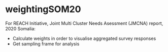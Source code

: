 # weightingSOM20
For REACH Initiative, Joint Multi Cluster Needs Asessment (JMCNA) report, 2020 Somalia:
- Calculate weights in order to visualise aggregated survey responses
- Get sampling frame for analysis
